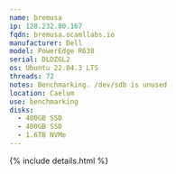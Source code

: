 ```yaml
---
name: bremusa
ip: 128.232.80.167
fqdn: bremusa.ocamllabs.io
manufacturer: Dell
model: PowerEdge R630
serial: DLDZGL2
os: Ubuntu 22.04.3 LTS
threads: 72
notes: Benchmarking. /dev/sdb is unused
location: Caelum
use: benchmarking
disks:
  - 400GB SSD
  - 400GB SSD
  - 1.6TB NVMe
---
```

{% include details.html %} 

